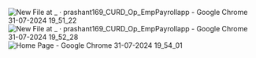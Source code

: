 ![New File at _ · prashant169_CURD_Op_EmpPayrollapp - Google Chrome 31-07-2024 19_51_22](https://github.com/user-attachments/assets/36cbf93e-a47d-41cb-a98f-dbe35dfb35ed)
![New File at _ · prashant169_CURD_Op_EmpPayrollapp - Google Chrome 31-07-2024 19_52_28](https://github.com/user-attachments/assets/88360295-ba95-49b8-8254-3c7c608a07da)
![Home Page - Google Chrome 31-07-2024 19_54_01](https://github.com/user-attachments/assets/e18684f4-b499-4330-995a-f742ec6c40a3)
